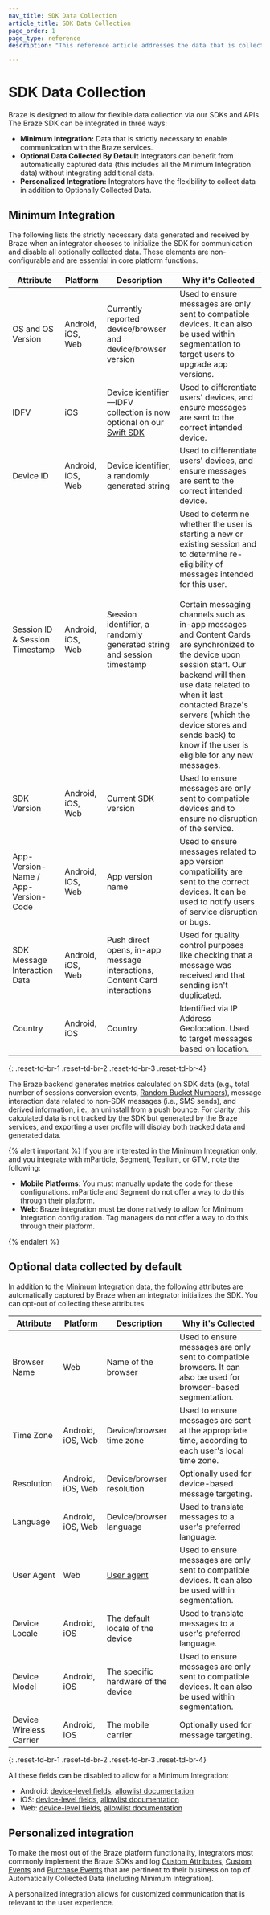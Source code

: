 ```yaml
---
nav_title: SDK Data Collection
article_title: SDK Data Collection
page_order: 1
page_type: reference
description: "This reference article addresses the data that is collected by the SDK through a personalized integration, automatically collected integration, and minimum integration."

---
```


# SDK Data Collection

Braze is designed to allow for flexible data collection via our SDKs and APIs. The Braze SDK can be integrated in three ways:

- **Minimum Integration:** Data that is strictly necessary to enable communication with the Braze services.
- **Optional Data Collected By Default** Integrators can benefit from automatically captured data (this includes all the Minimum Integration data) without integrating additional data.
- **Personalized Integration:** Integrators have the flexibility to collect data in addition to Optionally Collected Data.

## Minimum Integration

The following lists the strictly necessary data generated and received by Braze when an integrator chooses to initialize the SDK for communication and disable all optionally collected data. These elements are non-configurable and are essential in core platform functions. 

| Attribute | Platform | Description | Why it's Collected |
| --------- | -------- | ----------- | ------------------ |
| OS and OS Version | Android, iOS, Web | Currently reported device/browser and device/browser version | Used to ensure messages are only sent to compatible devices. It can also be used within segmentation to target users to upgrade app versions. |
| IDFV | iOS | Device identifier—IDFV collection is now optional on our [Swift SDK](https://www.braze.com/docs/developer_guide/platform_integration_guides/swift/analytics/swift_idfv/) | Used to differentiate users' devices, and ensure messages are sent to the correct intended device. |
| Device ID | Android, iOS, Web | Device identifier, a randomly generated string | Used to differentiate users' devices, and ensure messages are sent to the correct intended device. |
| Session ID & Session Timestamp | Android, iOS, Web | Session identifier, a randomly generated string and session timestamp | Used to determine whether the user is starting a new or existing session and to determine re-eligibility of messages intended for this user.<br><br>Certain messaging channels such as in-app messages and Content Cards are synchronized to the device upon session start. Our backend will then use data related to when it last contacted Braze's servers (which the device stores and sends back) to know if the user is eligible for any new messages.|
| SDK Version | Android, iOS, Web | Current SDK version | Used to ensure messages are only sent to compatible devices and to ensure no disruption of the service. |
| App-Version-Name /<br> App-Version-Code | Android, iOS, Web | App version name | Used to ensure messages related to app version compatibility are sent to the correct devices. It can be used to notify users of service disruption or bugs. |
| SDK Message Interaction Data | Android, iOS, Web | Push direct opens, in-app message interactions, Content Card interactions | Used for quality control purposes like checking that a message was received and that sending isn't duplicated.|
| Country | Android, iOS | Country | Identified via IP Address Geolocation. Used to target messages based on location. |
{: .reset-td-br-1 .reset-td-br-2 .reset-td-br-3  .reset-td-br-4}

The Braze backend generates metrics calculated on SDK data (e.g., total number of sessions conversion events, [Random Bucket Numbers]({{site.baseurl}}/user_guide/engagement_tools/campaigns/ideas_and_strategies/ab_testing_with_random_buckets/)), message interaction data related to non-SDK messages (i.e., SMS sends), and derived information, i.e., an uninstall from a push bounce. For clarity, this calculated data is not tracked by the SDK but generated by the Braze services, and exporting a user profile will display both tracked data and generated data.

{% alert important %}
If you are interested in the Minimum Integration only, and you integrate with mParticle, Segment, Tealium, or GTM, note the following:
- **Mobile Platforms**: You must manually update the code for these configurations. mParticle and Segment do not offer a way to do this through their platform. 
- **Web**: Braze integration must be done natively to allow for Minimum Integration configuration. Tag managers do not offer a way to do this through their platform. 

{% endalert %} 

## Optional data collected by default

In addition to the Minimum Integration data, the following attributes are automatically captured by Braze when an integrator initializes the SDK. You can opt-out of collecting these attributes.

| Attribute | Platform | Description | Why it's Collected |
| --------- | -------- | ----------- | ------------------ |
| Browser Name | Web | Name of the browser | Used to ensure messages are only sent to compatible browsers. It can also be used for browser-based segmentation. |
| Time Zone | Android, iOS, Web | Device/browser time zone | Used to ensure messages are sent at the appropriate time, according to each user's local time zone. |
| Resolution | Android, iOS, Web | Device/browser resolution | Optionally used for device-based message targeting. |
| Language | Android, iOS, Web | Device/browser language | Used to translate messages to a user's preferred language. |
| User Agent | Web | [User agent](https://developer.mozilla.org/en-US/docs/Web/HTTP/Headers/User-Agent) | Used to ensure messages are only sent to compatible devices. It can also be used within segmentation. |
| Device Locale | Android, iOS | The default locale of the device | Used to translate messages to a user's preferred language. |
| Device Model | Android, iOS | The specific hardware of the device | Used to ensure messages are only sent to compatible devices. It can also be used within segmentation. |
| Device Wireless Carrier | Android, iOS | The mobile carrier | Optionally used for message targeting. |
{: .reset-td-br-1 .reset-td-br-2 .reset-td-br-3  .reset-td-br-4}

All these fields can be disabled to allow for a Minimum Integration: 
- Android: [device-level fields][1], [allowlist documentation]({{site.baseurl}}/developer_guide/platform_integration_guides/android/storage/ "Android allowlist documentation")
- iOS: [device-level fields](https://github.com/Appboy/appboy-ios-sdk/blob/16e893f2677af7de905b927505d4101c6fb2091d/AppboyKit/headers/AppboyKitLibrary/Appboy.h#L181 "iOS device-level fields"), [allowlist documentation]({{site.baseurl}}/developer_guide/platform_integration_guides/swift/storage/ "iOS allowlist documentation")
- Web: [device-level fields](https://js.appboycdn.com/web-sdk/latest/doc/classes/braze.deviceproperties.html "Web device-level fields"), [allowlist documentation]({{site.baseurl}}/developer_guide/platform_integration_guides/web/cookies_and_storage/#device-properties "Web allowlist documentation")

## Personalized integration 

To make the most out of the Braze platform functionality, integrators most commonly implement the Braze SDKs and log [Custom Attributes]({{site.baseurl}}/user_guide/data_and_analytics/custom_data/custom_attributes/#setting-custom-attributes), [Custom Events]({{site.baseurl}}/user_guide/data_and_analytics/custom_data/custom_events/#logging-custom-events) and [Purchase Events]({{site.baseurl}}/user_guide/data_and_analytics/custom_data/purchase_events/#logging-purchase-events) that are pertinent to their business on top of Automatically Collected Data (including Minimum Integration). 

A personalized integration allows for customized communication that is relevant to the user experience. 



[1]: https://braze-inc.github.io/braze-android-sdk/kdoc/braze-android-sdk/com.braze.enums/-device-key/index.html "Android device-level fields"
